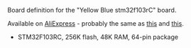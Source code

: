 Board definition for the "Yellow Blue stm32f103rC" board.

Available on [AliExpress][A] - probably the same as [this][B] and [this][C].

* STM32F103RC, 256K flash, 48K RAM, 64-pin package

  [A]: http://www.aliexpress.com/item/Cortex-M3-32-bit-RISC-STM32F103RCT6-development-board-USB-STM32F103RCT6-board-JTAG-SWD-free-shipping/32333836792.html
  [B]: http://www.aliexpress.com/item/STM32F103RCT6-development-board-Cortex-M3-32-bit-RISC-USB-STM32F103RCT6-JTAG-SWD-Program-learning-board-STM32/32451683720.html
  [C]: http://www.aliexpress.com/item/STM32-Cortex-development-board-minimum-system-board-M3-STM32F103RCT6-RBT6-ARM-development-board/32352723456.html
